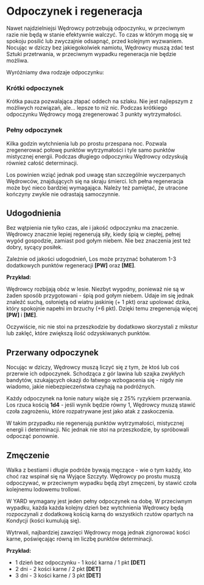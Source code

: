 # Odpoczynek i regeneracja

Nawet najdzielniejsi Wędrowcy potrzebują odpoczynku, w przeciwnym razie nie będą w stanie efektywnie walczyć. To czas w którym mogą się w spokoju posilić lub zwyczajnie odsapnąć, przed kolejnym wyzwaniem. Nocując w dziczy bez jakiegokolwiek namiotu, Wędrowcy muszą zdać test Sztuki przetrwania, w przeciwnym wypadku regeneracja nie będzie możliwa.

Wyróżniamy dwa rodzaje odpoczynku:

### Krótki odpoczynek

Krótka pauza pozwalająca złapać oddech na szlaku. Nie jest najlepszym z możliwych rozwiązań, ale... lepsze to niż nic. Podczas krótkiego odpoczynku Wędrowcy mogą zregenerować 3 punkty wytrzymałości.

### Pełny odpoczynek

Kilka godzin wytchnienia lub po prostu przespana noc. Pozwala zregenerować połowę punktów wytrzymałości i tyle samo punktów mistycznej energii. Podczas długiego odpoczynku Wędrowcy odzyskują również całość determinacji.

Los powinien wziąć jednak pod uwagę stan szczególnie wyczerpanych Wędrowców, znajdujących się na skraju śmierci. Ich pełna regeneracja może być nieco bardziej wymagająca. Należy też pamiętać, że utracone kończyny zwykle nie odrastają samoczynnie.

## Udogodnienia

Bez wątpienia nie tylko czas, ale i jakość odpoczynku ma znaczenie. Wędrowcy znacznie lepiej regenerują siły, kiedy śpią w ciepłej, pełnej wygód gospodzie, zamiast pod gołym niebem. Nie bez znaczenia jest też dobry, sycący posiłek.

Zależnie od jakości udogodnień, Los może przyznać bohaterom 1-3 dodatkowych punktów regeneracji **[PW]** oraz **[ME]**.

**Przykład:**

Wędrowcy rozbijają obóz w lesie. Niezbyt wygodny, ponieważ nie są w żaden sposób przygotowani - śpią pod gołym niebem. Udaje im się jednak znaleźć suchą, osłoniętą od wiatru jaskinię (+ 1 pkt) oraz upolować dzika, który spokojnie napełni im brzuchy (+6 pkt). Dzięki temu zregenerują więcej **[PW]** i **[ME]**.

Oczywiście, nic nie stoi na przeszkodzie by dodatkowo skorzystali z mikstur lub zaklęć, które zwiększą ilość odzyskiwanych punktów.

## Przerwany odpoczynek

Nocując w dziczy, Wędrowcy muszą liczyć się z tym, że ktoś lub coś przerwie ich odpoczynek. Schodząca z gór lawina lub szajka zwykłych bandytów, szukających okazji do łatwego wzbogacenia się - nigdy nie wiadomo, jakie niebezpieczeństwa czyhają na podróżnych.

Każdy odpoczynek na łonie natury wiąże się z 25% ryzykiem przerwania. Los rzuca kością **1d4** - jeśli wynik będzie równy 1, Wędrowcy muszą stawić czoła zagrożeniu, które rozpatrywane jest jako atak z zaskoczenia.

W takim przypadku nie regenerują punktów wytrzymałości, mistycznej energii i determinacji. Nic jednak nie stoi na przeszkodzie, by spróbowali odpocząć ponownie.

## Zmęczenie

Walka z bestiami i długie podróże bywają męczące - wie o tym każdy, kto choć raz wspinał się na Wyjące Szczyty. Wędrowcy po prostu muszą odpoczywać, w przeciwnym wypadku będą zbyt zmęczeni, by stawić czoła kolejnemu lodowemu trollowi.

W YARD wymagany jest jeden pełny odpoczynek na dobę. W przeciwnym wypadku, każda każda kolejny dzień bez wytchnienia Wędrowcy będą rozpoczynali z dodatkową kością karną do wszystkich rzutów opartych na Kondycji (kości kumulują się).

Wytrwali, najbardziej zawzięci Wędrowcy mogą jednak zignorować kości karne, poświęcając równą im liczbę punktów determinacji.

**Przykład:**

- 1 dzień bez odpoczynku - 1 kość karna / 1 pkt **[DET]**
- 2 dni - 2 kości karne / 2 pkt **[DET]**
- 3 dni - 3 kości karne  / 3 pkt **[DET]**
